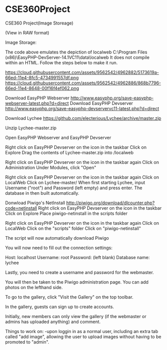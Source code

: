 CSE360Project
=============

CSE360 Project(Image Storeage)

(View in RAW format)

Image Storage:

The code above emulates the depiction of localweb C:\Program Files (x86)\EasyPHP-DevServer-14.1VC11\data\localweb It does not compile within an HTML. Follow the steps below to make it run.

https://cloud.githubusercontent.com/assets/9562542/4962882/5173619a-66ed-11e4-8fc5-4734991557df.png https://cloud.githubusercontent.com/assets/9562542/4962886/868b7796-66ed-11e4-8648-00f16f4ef062.png

Download EasyPHP Webserver http://www.easyphp.org/save-easyphp-webserver-latest.php?d=direct Download EasyPHP Devserver http://www.easyphp.org/save-easyphp-devservervc11-latest.php?d=direct

Download Lychee https://github.com/electerious/Lychee/archive/master.zip

Unzip Lychee-master.zip

Open EasyPHP Webserver and EasyPHP Devserver

Right click on EasyPHP Devserver on the icon in the taskbar Click on Explore Drag the contents of Lychee-master.zip into /localweb

Right click on EasyPHP Devserver on the icon in the taskbar again Click on Administration Under Modules, click "Open"

Right click on EasyPHP Devserver on the icon in the taskbar again Click on LocalWeb Click on Lychee-master/ When first starting Lychee, input Username ("root") and Password (left empty) and press enter. The database in then built automatically.

Donwload Piwigo's NetInstall http://piwigo.org/download/dlcounter.php?code=netinstall Right click on EasyPHP Devserver on the icon in the taskbar Click on Explore Place piwigo-netinstall in the scripts folder

Right click on EasyPHP Devserver on the icon in the taskbar again Click on LocalWeb Click on the "scripts" folder Click on "piwigo-netinstall"

The script will now automatically download Piwigo

You will now need to fill out the connection settings:

Host: localhost Username: root Password: (left blank) Database name: lychee

Lastly, you need to create a username and password for the webmaster.

You will then be taken to the Piwigo administration page. You can add photos on the lefthand side.

To go to the gallery, click "Visit the Gallery" on the top toolbar.

In the gallery, guests can sign up to create accounts.

Initially, new members can only view the gallery (if the webmaster or admins has uploaded anything) and comment.

Things to work on: -upon loggin in as a normal user, including an extra tab called "add image", allowing the user to upload
images without having to be promoted to "admin". 
